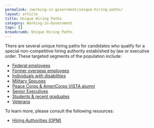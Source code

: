 ```yaml
---
permalink: /working-in-government/unique-hiring-paths/
layout: article
title: Unique Hiring Paths
category: Working-in-Government
tags: []
breadcrumb: Unique Hiring Paths
---
```


There are several unique hiring paths for candidates who qualify for a special non-competitive hiring authority established by law or executive order. These targeted segments of the population include:

* [Federal employees](federal-employees/)
* [Former overseas employees](former-overseas-employees/)
* [Individuals with disabilities](individuals-with-disabilities/)
* [Military Spouses](military-spouses/)
* [Peace Corps & AmeriCorps VISTA alumni](peace-corps/)
* [Senior Executives](senior-executives/)
* [Students & recent graduates](students/)
* [Veterans](veterans/)

To learn more, please consult the following resources:

* [Hiring Authorities (OPM)](http://www.opm.gov/policy-data-oversight/hiring-authorities/)
